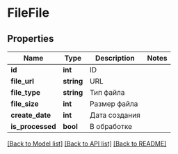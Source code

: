 # FileFile

## Properties
Name | Type | Description | Notes
------------ | ------------- | ------------- | -------------
**id** | **int** | ID | 
**file_url** | **string** | URL | 
**file_type** | **string** | Тип файла | 
**file_size** | **int** | Размер файла | 
**create_date** | **int** | Дата создания | 
**is_processed** | **bool** | В обработке | 

[[Back to Model list]](../README.md#documentation-for-models) [[Back to API list]](../README.md#documentation-for-api-endpoints) [[Back to README]](../README.md)


